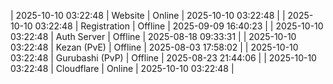 | 2025-10-10 03:22:48 | Website | Online | 2025-10-10 03:22:48 |
| 2025-10-10 03:22:48 | Registration | Offline | 2025-09-09 16:40:23 |
| 2025-10-10 03:22:48 | Auth Server | Offline | 2025-08-18 09:33:31 |
| 2025-10-10 03:22:48 | Kezan (PvE) | Offline | 2025-08-03 17:58:02 |
| 2025-10-10 03:22:48 | Gurubashi (PvP) | Offline | 2025-08-23 21:44:06 |
| 2025-10-10 03:22:48 | Cloudflare | Online | 2025-10-10 03:22:48 |
